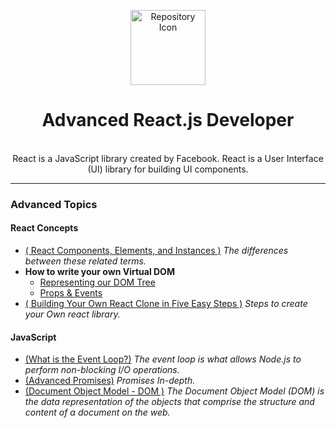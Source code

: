 <p align="center"><a href="https://reactjs.org/" target="_blank"><img width="120" src="https://cdn.auth0.com/blog/react-js/react.png" alt="Repository Icon"></a></p>

<h1 align="center">Advanced React.js Developer</h1>


<p align="center">
  <br/>
  React is a JavaScript library created by Facebook. React is a User Interface (UI) library for building UI components.
</p>

<hr/>

### Advanced Topics


#### React Concepts
- [( React Components, Elements, and Instances )](https://medium.com/@dan_abramov/react-components-elements-and-instances-90800811f8ca)  *The differences between these related terms.*
- **How to write your own Virtual DOM**
  - [Representing our DOM Tree](https://medium.com/@deathmood/how-to-write-your-own-virtual-dom-ee74acc13060)
  - [Props & Events](https://medium.com/@deathmood/write-your-virtual-dom-2-props-events-a957608f5c76)
- [( Building Your Own React Clone in Five Easy Steps )](https://blog.javascripting.com/2016/10/05/building-your-own-react-clone-in-five-easy-steps) *Steps to create your Own react library.*


#### JavaScript
- [(What is the Event Loop?)](https://nodejs.org/es/docs/guides/event-loop-timers-and-nexttick/) *The event loop is what allows Node.js to perform non-blocking I/O operations.*
- [(Advanced Promises)](https://medium.com/trainingcenter/entendendo-promises-de-uma-vez-por-todas-32442ec725c2) *Promises In-depth.*
- [(Document Object Model - DOM )](https://developer.mozilla.org/en-US/docs/Web/API/Document_Object_Model/Introduction) *The Document Object Model (DOM) is the data representation of the objects that comprise the structure and content of a document on the web.*

